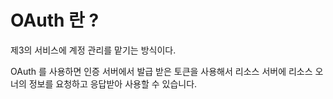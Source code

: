 # OAuth 란 ?

제3의 서비스에 계정 관리를 맡기는 방식이다.

OAuth 를 사용하면 인증 서버에서 발급 받은 토큰을 사용해서 리소스 서버에 리소스 오너의 정보를 요청하고 응답받아 사용할 수 있습니다.

